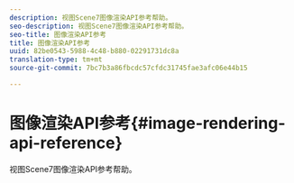 ```yaml
---
description: 视图Scene7图像渲染API参考帮助。
seo-description: 视图Scene7图像渲染API参考帮助。
seo-title: 图像渲染API参考
title: 图像渲染API参考
uuid: 82be0543-5988-4c48-b880-02291731dc8a
translation-type: tm+mt
source-git-commit: 7bc7b3a86fbcdc57cfdc31745fae3afc06e44b15

---
```



# 图像渲染API参考{#image-rendering-api-reference}

视图Scene7图像渲染API参考帮助。

